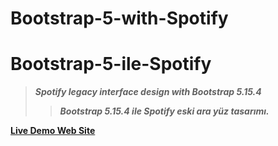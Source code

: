# Bootstrap-5-with-Spotify
# Bootstrap-5-ile-Spotify
> ***Spotify legacy interface design with Bootstrap 5.15.4***
>> ***Bootstrap 5.15.4 ile Spotify eski ara yüz tasarımı.***
 
 

[**Live Demo Web Site**](https://bootstrap-5-ile-spotify.000webhostapp.com "Live Demo")

